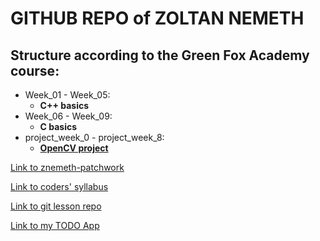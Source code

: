 # **GITHUB REPO of ZOLTAN NEMETH**

## Structure according to the Green Fox Academy course:

- Week_01 - Week_05:
    - __C++ basics__ 
- Week_06 - Week_09:
    - __C basics__ 
- project_week_0 - project_week_8:
    - [__OpenCV project__](https://github.com/green-fox-academy/megalotis-sapphire)

[Link to znemeth-patchwork](https://github.com/znemeth/patchwork)

[Link to coders' syllabus](https://github.com/green-fox-academy/coders-syllabus)

[Link to git lesson repo](https://github.com/green-fox-academy/git-lesson-repository)

[Link to my TODO App](https://github.com/znemeth/todo-app/projects/1)
